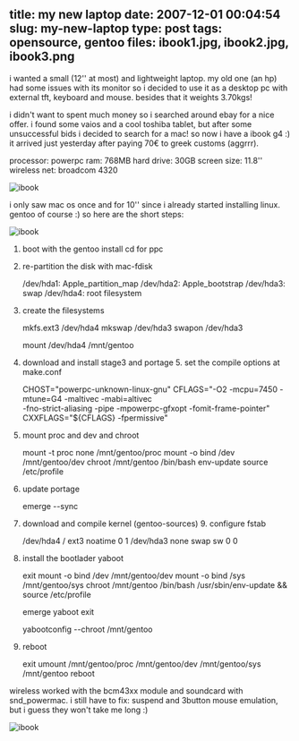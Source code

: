 title: my new laptop
date: 2007-12-01 00:04:54
slug: my-new-laptop
type: post
tags: opensource, gentoo
files: ibook1.jpg, ibook2.jpg, ibook3.png
---

i wanted a small (12'' at most) and lightweight laptop. my old one (an hp) had some issues with its monitor so i decided to use it as a desktop pc with external tft, keyboard and mouse. besides that it weights 3.70kgs!

i didn't want to spent much money so i searched around ebay for a nice offer. i found some vaios and a cool toshiba tablet, but after some unsuccessful bids i decided to search for a mac! so now i have a ibook g4 :) it arrived just yesterday after paying 70€ to greek customs (aggrrr).

processor: powerpc
ram: 768MB
hard drive: 30GB
screen size: 11.8''
wireless net: broadcom 4320

![ibook](ibook1.jpg)

i only saw mac os once and for 10'' since i already started installing linux. gentoo of course :) so here are the short steps:

![ibook](ibook2.jpg)

1. boot with the gentoo install cd for ppc

2. re-partition the disk with mac-fdisk

    /dev/hda1: Apple_partition_map
    /dev/hda2: Apple_bootstrap
    /dev/hda3: swap
    /dev/hda4: root filesystem

3. create the filesystems

    mkfs.ext3 /dev/hda4
    mkswap /dev/hda3
    swapon /dev/hda3

    mount /dev/hda4 /mnt/gentoo

4. download and install stage3 and portage 5. set the compile options at make.conf

    CHOST="powerpc-unknown-linux-gnu"
    CFLAGS="-O2 -mcpu=7450 -mtune=G4 -maltivec -mabi=altivec \
      -fno-strict-aliasing -pipe -mpowerpc-gfxopt -fomit-frame-pointer"
    CXXFLAGS="${CFLAGS} -fpermissive"

6. mount proc and dev and chroot

    mount -t proc none /mnt/gentoo/proc
    mount -o bind /dev /mnt/gentoo/dev
    chroot /mnt/gentoo /bin/bash
    env-update
    source /etc/profile

7. update portage

    emerge --sync

8. download and compile kernel (gentoo-sources) 9. configure fstab

    /dev/hda4     /        ext3     noatime     0 1
    /dev/hda3     none     swap     sw          0 0

10. install the bootlader yaboot

    exit
    mount -o bind /dev /mnt/gentoo/dev
    mount -o bind /sys /mnt/gentoo/sys
    chroot /mnt/gentoo /bin/bash
    /usr/sbin/env-update && source /etc/profile

    emerge yaboot
    exit

    yabootconfig --chroot /mnt/gentoo

11. reboot

    exit
    umount /mnt/gentoo/proc /mnt/gentoo/dev /mnt/gentoo/sys /mnt/gentoo
    reboot

wireless worked with the bcm43xx module and soundcard with snd_powermac. i still have to fix: suspend and 3button mouse emulation, but i guess they won't take me long :)

![ibook](ibook3.png)
